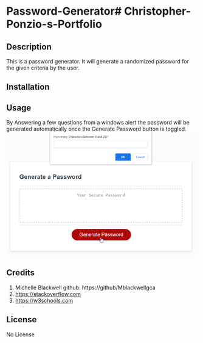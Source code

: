 # Password-Generator# Christopher-Ponzio-s-Portfolio

## Description
This is a password generator. It will generate a randomized password for the given criteria by the user.

## Installation


## Usage
By Answering a few questions from a windows alert the password will be generated automatically once the Generate Password button is toggled.
![Password Generator](PasswordGenerator.png)

## Credits
1. Michelle Blackwell github: https://github/Mblackwellgca
2. https://stackoverflow.com
3. https://w3schools.com

## License
No License